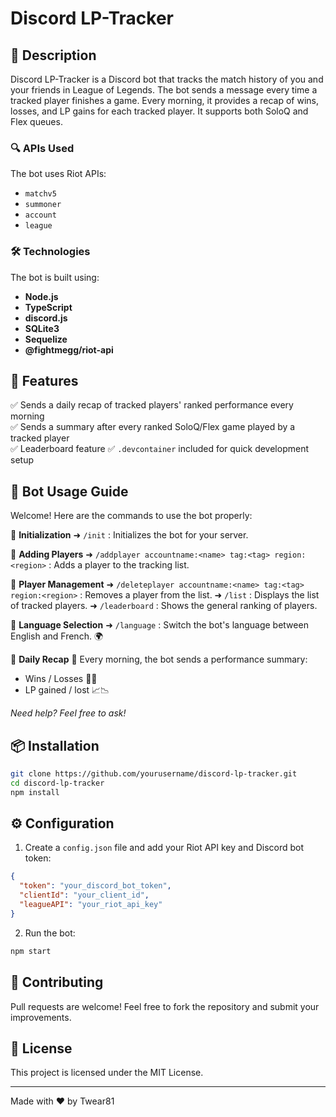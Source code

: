# Discord LP-Tracker

## 📌 Description
Discord LP-Tracker is a Discord bot that tracks the match history of you and your friends in League of Legends. The bot sends a message every time a tracked player finishes a game. Every morning, it provides a recap of wins, losses, and LP gains for each tracked player. It supports both SoloQ and Flex queues.

### 🔍 APIs Used
The bot uses Riot APIs:
- `matchv5`
- `summoner`
- `account`
- `league`

### 🛠️ Technologies
The bot is built using:
- **Node.js**
- **TypeScript**
- **discord.js**
- **SQLite3**
- **Sequelize**
- **@fightmegg/riot-api**

## 🚀 Features
✅ Sends a daily recap of tracked players' ranked performance every morning  
✅ Sends a summary after every ranked SoloQ/Flex game played by a tracked player  
✅ Leaderboard feature
✅ `.devcontainer` included for quick development setup  

## 📌 Bot Usage Guide
Welcome! Here are the commands to use the bot properly:

🔹 **Initialization**
➜ `/init` : Initializes the bot for your server.

🔹 **Adding Players**
➜ `/addplayer accountname:<name> tag:<tag> region:<region>` : Adds a player to the tracking list.

🔹 **Player Management**
➜ `/deleteplayer accountname:<name> tag:<tag> region:<region>` : Removes a player from the list.
➜ `/list` : Displays the list of tracked players.
➜ `/leaderboard` : Shows the general ranking of players.

🔹 **Language Selection**
➜ `/language` : Switch the bot's language between English and French. 🌍

🔹 **Daily Recap**
📢 Every morning, the bot sends a performance summary:
- Wins / Losses 🎉💀
- LP gained / lost 📈📉

*Need help? Feel free to ask!*

## 📦 Installation
```bash
git clone https://github.com/yourusername/discord-lp-tracker.git
cd discord-lp-tracker
npm install
```

## ⚙️ Configuration
1. Create a `config.json` file and add your Riot API key and Discord bot token:
```json
{
  "token": "your_discord_bot_token",
  "clientId": "your_client_id",
  "leagueAPI": "your_riot_api_key"
}
```
2. Run the bot:
```bash
npm start
```

## 🤝 Contributing
Pull requests are welcome! Feel free to fork the repository and submit your improvements.

## 📜 License
This project is licensed under the MIT License.

---
Made with ❤️ by Twear81